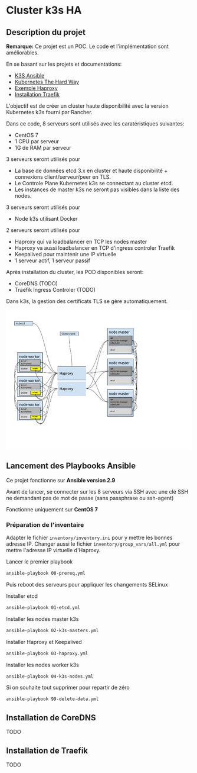 # Cluster k3s HA

## Description du projet

**Remarque:** Ce projet est un POC. Le code et l'implémentation sont améliorables.

En se basant sur les projets et documentations:

* [K3S Ansible](https://github.com/rancher/k3s-ansible)
* [Kubernetes The Hard Way](https://github.com/kelseyhightower/kubernetes-the-hard-way)
* [Exemple Haproxy](https://gitlab.com/xavki/presentations-kubernetes/-/tree/master/37-kubspray-haproxy)
* [Installation Traefik](https://blog.wescale.fr/2020/03/06/traefik-2-reverse-proxy-dans-kubernetes/)

L'objectif est de créer un cluster haute disponibilité avec la version Kubernetes k3s fourni par Rancher.

Dans ce code, 8 serveurs sont utilisés avec les caratéristiques suivantes:

* CentOS 7
* 1 CPU par serveur
* 1G de RAM par serveur

3 serveurs seront utilisés pour

* La base de données etcd 3.x en cluster et haute disponibilité + connexions client/serveur/peer en TLS.
* Le Controle Plane Kubernetes k3s se connectant au cluster etcd.
* Les instances de master k3s ne seront pas visibles dans la liste des nodes.

3 serveurs seront utilisés pour

* Node k3s utilisant Docker

2 serveurs seront utilisés pour

* Haproxy qui va loadbalancer en TCP les nodes master
* Haproxy va aussi loadbalancer en TCP d'ingress controler Traefik
* Keepalived pour maintenir une IP virtuelle
* 1 serveur actif, 1 serveur passif

Après installation du cluster, les POD disponibles seront:

* CoreDNS (TODO)
* Traefik Ingress Controler (TODO)

Dans k3s, la gestion des certificats TLS se gère automatiquement.

![Schema](docs/schema-cluster-k3s.png)

## Lancement des Playbooks Ansible

Ce projet fonctionne sur **Ansible version 2.9**

Avant de lancer, se connecter sur les 8 serveurs via SSH avec une clé SSH ne demandant pas de mot de passe (sans passphrase ou ssh-agent)

Fonctionne uniquement sur **CentOS 7**

### Préparation de l'inventaire

Adapter le fichier `inventory/inventory.ini` pour y mettre les bonnes adresse IP. Changer aussi le fichier `inventory/group_vars/all.yml` pour mettre l'adresse IP virtuelle d'Haproxy.

Lancer le premier playbook

```bash
ansible-playbook 00-prereq.yml
```

Puis reboot des serveurs pour appliquer les changements SELinux

Installer etcd

```bash
ansible-playbook 01-etcd.yml
```

Installer les nodes master k3s

```bash
ansible-playbook 02-k3s-masters.yml
```

Installer Haproxy et Keepalived

```bash
ansible-playbook 03-haproxy.yml
```

Installer les nodes worker k3s

```bash
ansible-playbook 04-k3s-nodes.yml
```

Si on souhaite tout supprimer pour repartir de zéro

```bash
ansible-playbook 99-delete-data.yml
```

## Installation de CoreDNS

TODO

## Installation de Traefik

TODO
